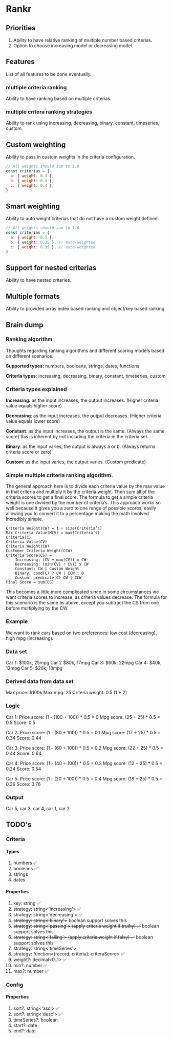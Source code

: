 # Rankr

## Priorities
1. Ability to have relative ranking of multiple number based criterias.
2. Option to choose increasing model or decreasing model.

## Features
List of all features to be done eventually.

### multiple criteria ranking
Ability to have ranking based on multiple criterias.

### multiple critera ranking strategies
Ability to rank using increasing, decreasing, binary, constant, timeseries, custom.

## Custom weighting
Ability to pass in custom weights in the criteria configuration.

```javascript
// All weights should sum to 1.0
const criterias = {
  a: { weight: 0.3 },
  b: { weight: 0.3 },
  c: { weight: 0.4 },
}
```

## Smart weighting
Ability to auto weight criterias that do not have a custom weight defined.

```javascript
// All weights should sum to 1.0
const criterias = {
  a: { weight: 0.3 },
  b: { weight: 0.35 }, // auto-weighted
  c: { weight: 0.35 }, // auto-weighted
}
```

## Support for nested criterias
Ability to have nested criteries.

## Multiple formats
Ability to provided array index based ranking and object/key based ranking.

## Brain dump
### Ranking algorithm
Thoughts regarding ranking algorithms and different scoring models based on different scenarios.

**Supported types:** numbers, booleans, strings, dates, functions

**Criteria types:** increasing, decreasing, binary, constant, timeseries, custom

### Criteria types explained
**Increasing:** as the input increases, the output increases. (Higher criteria value equals higher score)

**Decreasing**: as the input increases, the output decreases. (Higher criteria value equals lower score)

**Constant**: as the input increases, the output is the same. (Always the same score) this is inherent by not including the criteria in the criteria set.

**Binary**: as the input varies, the output is always a or b. (Always returns criteria score or zero)

**Custom**: as the input varies, the output varies. (Custom predicate)

### Simple multiple criteria ranking algorithm.
The general approach here is to divide each criteria value by the max value in that criteria and multiply it by the criteria weight. Then sum all of the criteria scores to get a final score. The formula to get a simple criteria weight is one divided by the number of criteria’s. This approach works so well because it gives you a zero to one range of possible scores, easily allowing you to convert it to a percentage making the math involved incredibly simple.

```
Criteria Weight(CW) = 1 ÷ size(Criteria’s)
Max Criteria Value(MCV) = max(Criteria’s)
Criteria(C)
Criteria Value(CV)
Criteria Weight(CW)
Customer Criteria Weight(CCW)
Criteria Score(CS) =
    Increasing: (CV ÷ max(CV)) x CW
    Decreasing: (min(CV) ÷ CV)) x CW
    Constant: CW | Custom Weight
    Binary: cond(C) ? CW | CCW : 0
    Custom: predicate(C) CW | CCW
Final Score = sum(CS)
```

This becomes a little more complicated since in some circumstances we want criteria scores to increase, as criteria values decrease. The formula for this scenario is the same as above, except you subtract the CS from one before multiplying by the CW.

### Example
We want to rank cars based on two preferences: low cost (decreasing), high mpg (increasing).

### Data set
Car 1: $100k, 25mpg
Car 2 $80k, 17mpg
Car 3: $60k, 22mpg
Car 4: $40k, 12mpg
Car 5: $20k, 18mpg

### Derived data from data set
Max price: $100k
Max mpg: 25
Criteria weight: 0.5 (1 ÷ 2)

### Logic
Car 1:
Price score: (1 - (100 ÷ 100)) * 0.5 = 0
Mpg score: (25 ÷ 25) * 0.5 = 0.5
Score: 0.5

Car 2:
Price score: (1 - (80 ÷ 100)) * 0.5 = 0.1
Mpg score: (17 ÷ 25) * 0.5 = 0.34
Score: 0.44

Car 3:
Price score: (1 - (60 ÷ 100)) * 0.5 = 0.2
Mpg score: (22 ÷ 25) * 0.5 = 0.44
Score: 0.64

Car 4:
Price score: (1 - (40 ÷ 100)) * 0.5 = 0.3
Mpg score: (12 ÷ 25) * 0.5 = 0.24
Score: 0.54

Car 5:
Price score: (1 - (20 ÷ 100)) * 0.5 = 0.4
Mpg score: (18 ÷ 25) * 0.5 = 0.36
Score: 0.76

### Output
Car 5, car 3, car 4, car 1, car 2

## TODO's
### Criteria
#### Types
1. numbers ✅
2. booleans ✅
3. strings
4. dates

#### Properties
1. key: string ✅
2. strategy: string<'increasing'> ✅
3. strategy: string<'decreasing'> ✅
4. ~~strategy: string<'binary'>~~ boolean support solves this
5. ~~strategy: string<'passing'> (apply criteria weight if truthy) ✅~~ boolean support solves this
6. ~~strategy: string<'failing'> (apply criteria weight if falsy) ✅~~ boolean support solves this
7. strategy: string<'timeSeries'>
8. strategy: function<(record, criteria): criteraScore> ✅
9. weight?: decimal<0..1> ✅
10. min?: number ✅
11. max?: number ✅

### Config
#### Properties
1. sort?: string<'asc'> ✅
2. sort?: string<'desc'> ✅
3. timeSeries?: boolean
4. start?: date
5. end?: date
